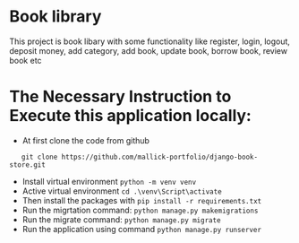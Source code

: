 # ****Book library****

This project is book libary with some functionality like register, login, logout, deposit money, add category, add book, update book, borrow book, review book etc


# The Necessary Instruction to Execute this application locally:

-  At first clone the code from github

```git
   git clone https://github.com/mallick-portfolio/django-book-store.git
```

-  Install virtual environment  `python -m venv venv`
-  Active virtual environment `cd .\venv\Script\activate`
-  Then install the packages with `pip install -r requirements.txt`
-  Run the migrtation command: `python manage.py makemigrations`
-  Run the migrate command: `python manage.py migrate`
-  Run the application using command `python manage.py runserver`

